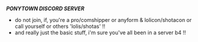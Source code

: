 ***PONYTOWN DISCORD SERVER***

- do not join, if, you're a pro/comshipper or anyform & lolicon/shotacon or call yourself or others 'lolis/shotas' !!
- and really just the basic stuff, i'm sure you've all been in a server b4 !!

